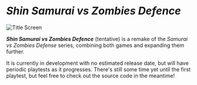 # *Shin Samurai vs Zombies Defence*
![Title Screen](https://github.com/user-attachments/assets/efdd683d-4aec-4731-9a31-2f2b49fc9912)

***Shin Samurai vs Zombies Defence*** (tentative) is a remake of the *Samurai vs Zombies Defense* series, combining both games and expanding them further.

It is currently in development with no estimated release date, but will have periodic playtests as it progresses. There's still some time yet until the first playtest, but feel free to check out the source code in the meantime!
